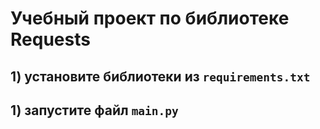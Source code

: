 # Учебный проект по библиотеке Requests

## 1) установите библиотеки из `requirements.txt`

## 1) запустите файл `main.py`
